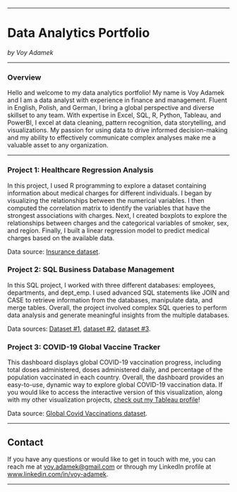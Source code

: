 ***
# **Data Analytics Portfolio**
*by Voy Adamek*

***
### Overview

Hello and welcome to my data analytics portfolio! 
My name is Voy Adamek and I am a data analyst with experience in finance and management. Fluent in English, Polish, and German, I bring a global perspective and diverse skillset to any team. With expertise in Excel, SQL, R, Python, Tableau, and PowerBI, I excel at data cleaning, pattern recognition, data storytelling, and visualizations. My passion for using data to drive informed decision-making and my ability to effectively communicate complex analyses make me a valuable asset to any organization.

***

### Project 1: Healthcare Regression Analysis
In this project, I used R programming to explore a dataset containing information about medical charges for different individuals. I began by visualizing the relationships between the numerical variables. I then computed the correlation matrix to identify the variables that have the strongest associations with charges. Next, I created boxplots to explore the relationships between charges and the categorical variables of smoker, sex, and region. Finally, I built a linear regression model to predict medical charges based on the available data. 

Data source: <a href="https://drive.google.com/file/d/1upAZPktX0eIk5AYGTEGVhAuQphx_VHCE/view?usp=share_link">Insurance dataset</a>. 

### Project 2: SQL Business Database Management
In this SQL project, I worked with three different databases: employees, departments, and dept_emp. I used advanced SQL statements like JOIN and CASE to retrieve information from the databases, manipulate data, and merge tables. Overall, the project involved complex SQL queries to perform data analysis and generate meaningful insights from the multiple databases.

Data sources: <a href="https://docs.google.com/spreadsheets/d/1rolDu8l31zfq4nS8WMEY_l5plTG3nVg0/edit?usp=share_link&ouid=101901186203265065530&rtpof=true&sd=true">Dataset #1</a>, <a href="https://docs.google.com/spreadsheets/d/1Aj22y21RJwxLqKWNg6WqIIuMvVlpgv7V/edit?usp=share_link&ouid=101901186203265065530&rtpof=true&sd=true">dataset #2</a>, <a href="https://docs.google.com/spreadsheets/d/1C36Uuz2vkxaz0Yip5Ia2-5r9Hu-GY_eJ/edit?usp=share_link&ouid=101901186203265065530&rtpof=true&sd=true">dataset #3</a>.

### Project 3: COVID-19 Global Vaccine Tracker
This dashboard displays global COVID-19 vaccination progress, including total doses administered, doses administered daily, and percentage of the population vaccinated in each country. Overall, the dashboard provides an easy-to-use, dynamic way to explore global COVID-19 vaccination data. If you would like to access the interactive version of this visualization, along with my other visualization projects, <a href="https://public.tableau.com/app/profile/voy.adamek">check out my Tableau profile</a>!

Data source: 
<a href="https://docs.google.com/spreadsheets/d/1oMrHuOkbXAoXibN6UzHUkNrwqvjQVFOU8CuqFMVZiUo/edit?usp=share_link">Global Covid Vaccinations dataset</a>. 

***
## **Contact**
If you have any questions or would like to get in touch with me, you can reach me at voy.adamek@gmail.com or through my LinkedIn profile at www.linkedin.com/in/voy-adamek.
***
